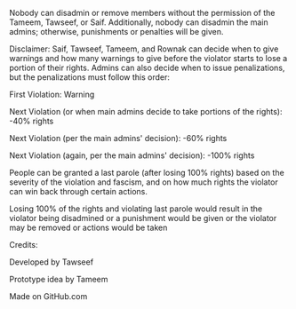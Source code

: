 Nobody can disadmin or remove members without the permission of the Tameem, Tawseef, or Saif. Additionally, nobody can disadmin the main admins; otherwise, punishments or penalties will be given.

Disclaimer: Saif, Tawseef, Tameem, and Rownak can decide when to give warnings and how many warnings to give before the violator starts to lose a portion of their rights. Admins can also decide when to issue penalizations, but the penalizations must follow this order:

First Violation: Warning

Next Violation (or when main admins decide to take portions of the rights): -40% rights

Next Violation (per the main admins' decision): -60% rights

Next Violation (again, per the main admins' decision): -100% rights

People can be granted a last parole (after losing 100% rights) based on the severity of the violation and fascism, and on how much rights the violator can win back through certain actions.

Losing 100% of the rights and violating last parole would result in the violator being disadmined or a punishment would be given or the violator may be removed or actions would be taken

Credits:

Developed by Tawseef 

Prototype idea by Tameem

Made on GitHub.com
